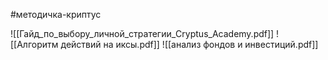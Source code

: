 #методичка-криптус 

![[Гайд_по_выбору_личной_стратегии_Cryptus_Academy.pdf]]
![[Алгоритм действий на иксы.pdf]]
![[анализ фондов и инвестиций.pdf]]
